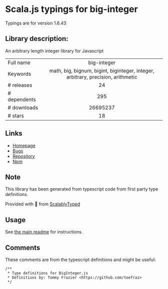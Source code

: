 
# Scala.js typings for big-integer

Typings are for version 1.6.43

## Library description:
An arbitrary length integer library for Javascript

|                    |                 |
| ------------------ | :-------------: |
| Full name          | big-integer |
| Keywords           | math, big, bignum, bigint, biginteger, integer, arbitrary, precision, arithmetic |
| # releases         | 24 |
| # dependents       | 295 |
| # downloads        | 26695237 |
| # stars            | 18 |

## Links
- [Homepage](https://github.com/peterolson/BigInteger.js#readme)
- [Bugs](https://github.com/peterolson/BigInteger.js/issues)
- [Repository](https://github.com/peterolson/BigInteger.js)
- [Npm](https://www.npmjs.com/package/big-integer)
    


## Note
This library has been generated from typescript code from first party type definitions.

Provided with :purple_heart: from [ScalablyTyped](https://github.com/oyvindberg/ScalablyTyped)

## Usage
See [the main readme](../../readme.md) for instructions.

## Comments

These comments are from the typescript definitions and might be useful:
```
/**
 * Type definitions for BigInteger.js
 * Definitions by: Tommy Frazier <https://github.com/toefraz>
 */

```

